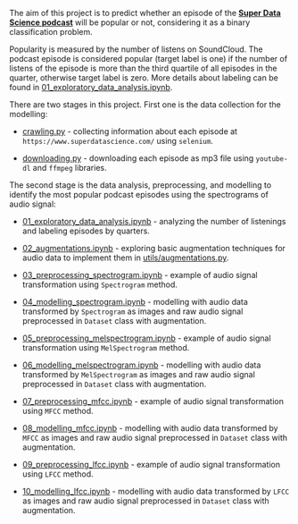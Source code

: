 The aim of this project is to predict whether an episode of the **[Super Data Science podcast](https://www.superdatascience.com)** will be popular or not, considering it as a binary classification problem.

Popularity is measured by the number of listens on SoundCloud. The podcast episode is considered popular (target label is one) if the number of listens of the episode is more than the third quartile of all episodes in the quarter, otherwise target label is zero. More details about labeling can be found in [01_exploratory_data_analysis.ipynb](01_exploratory_data_analysis.ipynb).

There are two stages in this project. First one is the data collection for the modelling:

- [crawling.py](crawling.py) - collecting information about each episode at `https://www.superdatascience.com/` using `selenium`.

- [downloading.py](downloading.py) - downloading each episode as mp3 file using `youtube-dl` and `ffmpeg` libraries.

The second stage is the data analysis, preprocessing, and modelling to identify the most popular podcast episodes using the spectrograms of audio signal:

- [01_exploratory_data_analysis.ipynb](01_exploratory_data_analysis.ipynb) - analyzing the number of listenings and labeling episodes by quarters.

- [02_augmentations.ipynb](02_augmentations.ipynb) - exploring basic augmentation techniques for audio data to implement them in [utils/augmentations.py](utils/augmentations.py).

- [03_preprocessing_spectrogram.ipynb](03_preprocessing_spectrogram.ipynb) - example of audio signal transformation using `Spectrogram` method.

- [04_modelling_spectrogram.ipynb](04_modelling_spectrogram.ipynb) - modelling with audio data transformed by `Spectrogram` as images and raw audio signal preprocessed in `Dataset` class with augmentation.

- [05_preprocessing_melspectrogram.ipynb](05_preprocessing_melspectrogram.ipynb) - example of audio signal transformation using `MelSpectrogram` method.

- [06_modelling_melspectrogram.ipynb](06_modelling_melspectrogram.ipynb) - modelling with audio data transformed by `MelSpectrogram` as images and raw audio signal preprocessed in `Dataset` class with augmentation.

- [07_preprocessing_mfcc.ipynb](07_preprocessing_mfcc.ipynb) - example of audio signal transformation using `MFCC` method.

- [08_modelling_mfcc.ipynb](08_modelling_mfcc.ipynb) - modelling with audio data transformed by `MFCC` as images and raw audio signal preprocessed in `Dataset` class with augmentation.

- [09_preprocessing_lfcc.ipynb](09_preprocessing_lfcc.ipynb) - example of audio signal transformation using `LFCC` method.

- [10_modelling_lfcc.ipynb](10_modelling_lfcc.ipynb) - modelling with audio data transformed by `LFCC` as images and raw audio signal preprocessed in `Dataset` class with augmentation.


